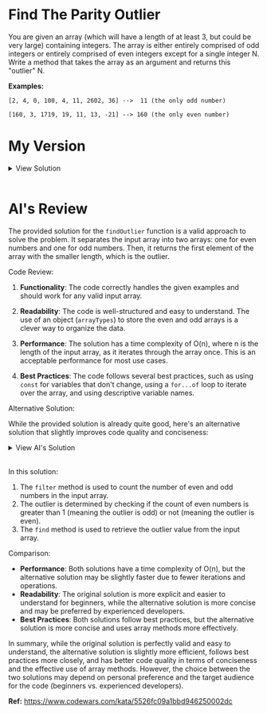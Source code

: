 # Find The Parity Outlier

You are given an array (which will have a length of at least 3, but could be very large) containing integers. The array is either entirely comprised of odd integers or entirely comprised of even integers except for a single integer N. Write a method that takes the array as an argument and returns this "outlier" N.

**Examples:**

```
[2, 4, 0, 100, 4, 11, 2602, 36] -->  11 (the only odd number)

[160, 3, 1719, 19, 11, 13, -21] --> 160 (the only even number)
```

# My Version

<details>
<summary>View Solution</summary>

```javascript
function findOutlier(nums = []) {
  const arrayTypes = {
    even: [],
    odd: [],
  };
  for (const num of nums) {
    if (num % 2 === 0) arrayTypes["even"].push(num);
    else arrayTypes["odd"].push(num);
  }

  return arrayTypes.even.length > arrayTypes.odd.length
    ? arrayTypes.odd[0]
    : arrayTypes.even[0];
}
```

</details>
<br >

# AI's Review

The provided solution for the `findOutlier` function is a valid approach to solve the problem. It separates the input array into two arrays: one for even numbers and one for odd numbers. Then, it returns the first element of the array with the smaller length, which is the outlier.

Code Review:

1. **Functionality**: The code correctly handles the given examples and should work for any valid input array.

2. **Readability**: The code is well-structured and easy to understand. The use of an object (`arrayTypes`) to store the even and odd arrays is a clever way to organize the data.

3. **Performance**: The solution has a time complexity of O(n), where n is the length of the input array, as it iterates through the array once. This is an acceptable performance for most use cases.

4. **Best Practices**: The code follows several best practices, such as using `const` for variables that don't change, using a `for...of` loop to iterate over the array, and using descriptive variable names.

Alternative Solution:

While the provided solution is already quite good, here's an alternative solution that slightly improves code quality and conciseness:

<details>
<summary>View AI's Solution</summary>

```javascript
function findOutlier(nums) {
  const evenCount = nums.filter((num) => num % 2 === 0).length;
  const oddCount = nums.length - evenCount;

  return evenCount > 1
    ? nums.find((num) => num % 2 !== 0)
    : nums.find((num) => num % 2 === 0);
}
```

</details>
<br >

In this solution:

1. The `filter` method is used to count the number of even and odd numbers in the input array.
2. The outlier is determined by checking if the count of even numbers is greater than 1 (meaning the outlier is odd) or not (meaning the outlier is even).
3. The `find` method is used to retrieve the outlier value from the input array.

Comparison:

- **Performance**: Both solutions have a time complexity of O(n), but the alternative solution may be slightly faster due to fewer iterations and operations.
- **Readability**: The original solution is more explicit and easier to understand for beginners, while the alternative solution is more concise and may be preferred by experienced developers.
- **Best Practices**: Both solutions follow best practices, but the alternative solution is more concise and uses array methods more effectively.

In summary, while the original solution is perfectly valid and easy to understand, the alternative solution is slightly more efficient, follows best practices more closely, and has better code quality in terms of conciseness and the effective use of array methods. However, the choice between the two solutions may depend on personal preference and the target audience for the code (beginners vs. experienced developers).

**Ref:**
https://www.codewars.com/kata/5526fc09a1bbd946250002dc

